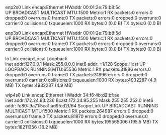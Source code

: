enp2s0    Link encap:Ethernet  HWaddr 00:01:2e:79:b8:5c  
          UP BROADCAST MULTICAST  MTU:1500  Metric:1
          RX packets:0 errors:0 dropped:0 overruns:0 frame:0
          TX packets:0 errors:0 dropped:0 overruns:0 carrier:0
          collisions:0 txqueuelen:1000 
          RX bytes:0 (0.0 B)  TX bytes:0 (0.0 B)

enp3s0    Link encap:Ethernet  HWaddr 00:01:2e:79:b8:5d  
          UP BROADCAST MULTICAST  MTU:1500  Metric:1
          RX packets:0 errors:0 dropped:0 overruns:0 frame:0
          TX packets:0 errors:0 dropped:0 overruns:0 carrier:0
          collisions:0 txqueuelen:1000 
          RX bytes:0 (0.0 B)  TX bytes:0 (0.0 B)

lo        Link encap:Local Loopback  
          inet addr:127.0.0.1  Mask:255.0.0.0
          inet6 addr: ::1/128 Scope:Host
          UP LOOPBACK RUNNING  MTU:65536  Metric:1
          RX packets:31896 errors:0 dropped:0 overruns:0 frame:0
          TX packets:31896 errors:0 dropped:0 overruns:0 carrier:0
          collisions:0 txqueuelen:1000 
          RX bytes:4932287 (4.9 MB)  TX bytes:4932287 (4.9 MB)

wlp4s0    Link encap:Ethernet  HWaddr 34:f6:4b:d2:bf:ae  
          inet addr:172.24.93.236  Bcast:172.24.95.255  Mask:255.255.252.0
          inet6 addr: fe80::9a71:5ca1:ad95:d2f/64 Scope:Link
          UP BROADCAST RUNNING MULTICAST  MTU:1500  Metric:1
          RX packets:264987 errors:0 dropped:0 overruns:0 frame:0
          TX packets:81970 errors:0 dropped:0 overruns:0 carrier:0
          collisions:0 txqueuelen:1000 
          RX bytes:195565006 (195.5 MB)  TX bytes:18211356 (18.2 MB)

